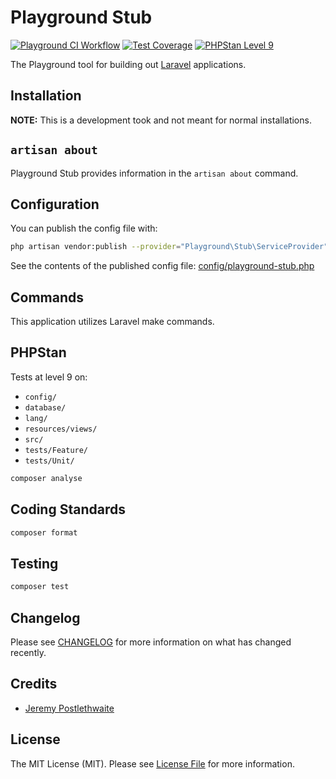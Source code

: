 # Playground Stub

[![Playground CI Workflow](https://github.com/gammamatrix/playground-stub/actions/workflows/ci.yml/badge.svg?branch=develop)](https://raw.githubusercontent.com/gammamatrix/playground-stub/testing/develop/testdox.txt)
[![Test Coverage](https://raw.githubusercontent.com/gammamatrix/playground-stub/testing/develop/coverage.svg)](tests)
[![PHPStan Level 9](https://img.shields.io/badge/PHPStan-level%209-brightgreen)](.github/workflows/ci.yml#L120)

The Playground tool for building out [Laravel](https://laravel.com/docs/11.x) applications.

## Installation

**NOTE:** This is a development took and not meant for normal installations.

## `artisan about`

Playground Stub provides information in the `artisan about` command.

<!-- <img src="resources/docs/artisan-about-playground-stub.png" alt="screenshot of artisan about command with Playground Stub."> -->

## Configuration

You can publish the config file with:
```bash
php artisan vendor:publish --provider="Playground\Stub\ServiceProvider" --tag="playground-config"
```

See the contents of the published config file: [config/playground-stub.php](config/playground-stub.php)

## Commands

This application utilizes Laravel make commands.

## PHPStan

Tests at level 9 on:
- `config/`
- `database/`
- `lang/`
- `resources/views/`
- `src/`
- `tests/Feature/`
- `tests/Unit/`

```sh
composer analyse
```

## Coding Standards

```sh
composer format
```

## Testing

```sh
composer test
```

## Changelog

Please see [CHANGELOG](CHANGELOG.md) for more information on what has changed recently.

## Credits

- [Jeremy Postlethwaite](https://github.com/gammamatrix)

## License

The MIT License (MIT). Please see [License File](LICENSE.md) for more information.
